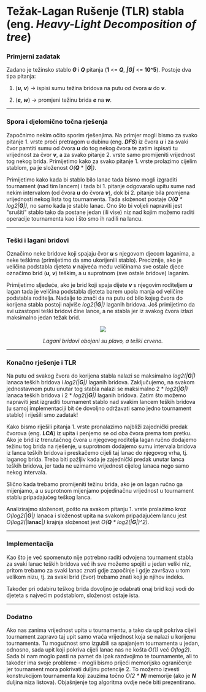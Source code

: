 # Težak-Lagan Rušenje (TLR) stabla (eng. _Heavy-Light Decomposition of tree_) 

### Primjerni zadatak
Zadano je težinsko stablo ***G*** i ***Q*** pitanja (**1** <= ***Q***, ***|G|*** <= **10^5**). Postoje dva tipa pitanja:

1) (***u, v***) → ispisi sumu težina bridova na putu od čvora ***u*** do ***v***.
  
2) (***e, w***) → promjeni težinu brida ***e*** na ***w***.

---
### Spora i djelomično točna rješenja
Započnimo nekim očito sporim rješenjima. Na primjer mogli bismo za svako pitanje 1. vrste proći pretragom u dubinu (eng. ***DFS***) iz čvora ***u*** i za svaki čvor 
pamtiti sumu od čvora ***u*** do tog nekog čvora te zatim ispisati tu vrijednost za čvor ***v***, a za svako pitanje 2. vrste samo promijeniti vrijednost tog nekog brida. 
Primijetimo kako za svako pitanje 1. vrste prolazimo cijelim stablom, pa je složenost _O(**Q**_ * |***G***|_)_.

Primijetimo kako kada bi stablo bilo lanac tada bismo mogli izgraditi tournament (nad tim lancem) i tada bi 1. pitanje odgovaralo upitu sume nad nekim intervalom (od čvora ***u*** 
do čvora ***v***), dok bi 2. pitanje bila promjena vrijednosti nekog lista tog tournamenta. Tada složenost postaje *O(**Q** * log2|**G**|)*, no samo kada je stablo lanac. 
Ono što bi voljeli napraviti jest "srušiti" stablo tako da postane jedan (ili vise) niz nad kojim možemo raditi operacije tournamenta kao i što smo ih radili na lancu.

---
### Teški i lagani bridovi
Označimo neke bridove koji spajaju čvor ***u*** s njegovom djecom laganima, a neke teškima (primijetimo da smo ukorijenili stablo). Preciznije, ako je veličina podstabla djeteta ***v*** 
najveća među veličinama sve ostale djece označimo brid (***u, v***) teškim, a u suprotnom (sve ostale bridove) laganim. 

Primijetimo sljedeće, ako je brid koji spaja dijete ***v*** s njegovim roditeljem ***u*** lagan tada je veličina podstabla djeteta barem upola manja od veličine podstabla roditelja. 
Nadalje to znači da na putu od bilo kojeg čvora do korijena stabla postoji najviše *log2(|**G**|)* laganih bridova. Još primijetimo da svi uzastopni teški bridovi čine lance, a ne stabla 
jer iz svakog čvora izlazi maksimalno jedan težak brid. 
<p align="center">
  <img src="https://crompetative.github.io/blog/assets/tezak-lagan_rusenje_skica.png" />
</p>
<p align="center"> <i> Lagani bridovi obojani su plavo, a teški crveno. </i> </p>

---
### Konačno rješenje i TLR
Na putu od svakog čvora do korijena stabla nalazi se maksimalno *log2(|**G**|)* lanaca teških bridova i *log2(|**G**|)* laganih bridova. Zaključujemo, na svakom jednostavnom putu unutar tog
stabla nalazi se maksimalno 2 * *log2(|**G**|)* lanaca teških bridova i 2 * *log2(|**G**|)* laganih bridova. Zatim što možemo napraviti jest izgraditi tournament stablo nad svakim lancem teških
bridova (u samoj implementaciji bit će dovoljno održavati samo jedno tournament stablo) i riješili smo zadatak!

Kako bismo riješili pitanja 1. vrste pronalazimo najbliži zajednički predak čvorova (eng. ***LCA***) iz upita i penjemo se od oba čvora prema tom pretku. Ako je brid iz trenutačnog čvora
u njegovog roditelja lagan ručno dodajemo težinu tog brida na rješenje, u suprotnom dodajemo sumu intervala bridova iz lanca teških bridova i preskačemo cijeli taj lanac do njegovog vrha, tj. 
laganog brida. Treba biti pažljiv kada je zajednički predak unutar lanca teških bridova, jer tada ne uzimamo vrijednost cijelog lanaca nego samo nekog intervala.

Slično kada trebamo promijeniti težinu brida, ako je on lagan ručno ga mijenjamo, a u suprotnom mijenjamo pojedinačnu vrijednost u tournament stablu pripadajućeg teškog lanca.

Analizirajmo složenost, pošto na svakom pitanju 1. vrste prolazimo kroz *O(log2(*\|***G***\|*)* lanaca i složenost upita na svakom pripadajućem lancu jest *O(log2(*\|**lanac**\|*)* krajnja
složenost jest *O(**Q** * log2(\|**G**\|)^2)*.

---
### Implementacija
Kao što je već spomenuto nije potrebno raditi odvojena tournament stabla za svaki lanac teških bridova već ih sve možemo spojiti u jedan veliki niz, pritom trebamo za svaki lanac znati gdje
započinje i gdje završava u tom velikom nizu, tj. za svaki brid (čvor) trebamo znati koji je njihov indeks.

Također pri odabiru teškog brida dovoljno je odabrati onaj brid koji vodi do djeteta s najvećim podstablom, složenost ostaje ista.

---
### Dodatno
Ako nas zanima vrijednost upita u tournamentu, a tako da upit pokriva cijeli tournament zapravo taj upit samo vraća vrijednost koja se nalazi u korijenu tournamenta. Tu mogućnost smo izgubili 
sa spajanjem tournamenta u jedan, odnosno, sada upit koji pokriva cijeli lanac nas ne košta *O(1)* već *O(log2)*. Sada bi nam moglo pasti na pamet da ipak razdvojimo te tournamente, ali to 
također ima svoje probleme - mogli bismo prijeći memorijsko ograničenje jer tournament mora pokrivati duljinu potencije 2. To možemo izvesti konstrukcijom tournamenta koji zauzima točno 
*O(2 * **N**)* memorije (ako je ***N*** duljina niza listova). Objašnjenje tog algoritma ovdje neće biti prezentirano. 
